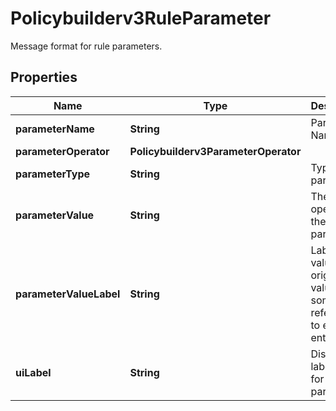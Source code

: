 

# Policybuilderv3RuleParameter

Message format for rule parameters.

## Properties

| Name | Type | Description | Notes |
|------------ | ------------- | ------------- | -------------|
|**parameterName** | **String** | Parameter Name. |  [optional] |
|**parameterOperator** | **Policybuilderv3ParameterOperator** |  |  [optional] |
|**parameterType** | **String** | Type of the parameter. |  [optional] |
|**parameterValue** | **String** | The operator of the parameter. |  [optional] |
|**parameterValueLabel** | **String** | Label of the value if the original value is some id referencing to external entity. |  [optional] |
|**uiLabel** | **String** | Display label for UI for this parameter. |  [optional] |



